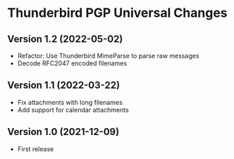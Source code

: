 # Thunderbird PGP Universal Changes

## Version 1.2 (2022-05-02)
- Refactor: Use Thunderbird MimeParse to parse raw messages
- Decode RFC2047 encoded filenames

## Version 1.1 (2022-03-22)
- Fix attachments with long filenames
- Add support for calendar attachments

## Version 1.0 (2021-12-09)
- First release

